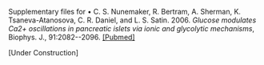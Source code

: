 Supplementary files for •	C. S. Nunemaker, R. Bertram, A. Sherman, K. Tsaneva-Atanosova, C. R. Daniel, and L. S. Satin. 2006. *Glucose modulates Ca2+ oscillations in pancreatic islets via ionic and glycolytic mechanisms*, Biophys. J., 91:2082--2096. [[Pubmed]](https://pubmed.ncbi.nlm.nih.gov/16815907/)

[Under Construction]
